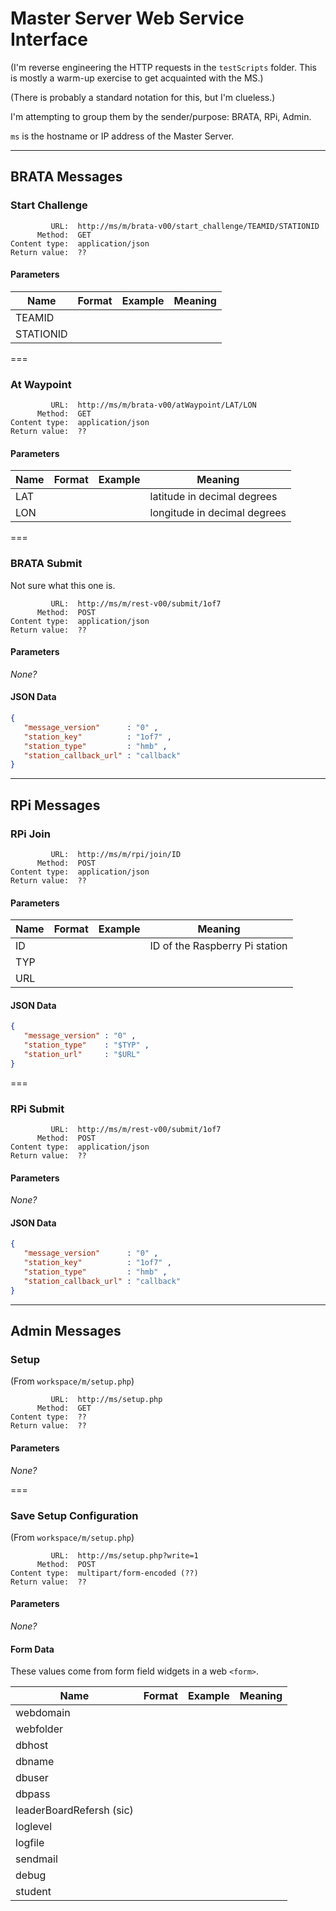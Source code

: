 # Master Server Web Service Interface
(I'm reverse engineering the HTTP requests in the `testScripts` folder.  This is mostly a warm-up exercise to get acquainted with the MS.)

(There is probably a standard notation for this, but I'm clueless.)

I'm attempting to group them by the sender/purpose:  BRATA, RPi, Admin.

`ms` is the hostname or IP address of the Master Server.

---

## BRATA Messages

### Start Challenge
```
         URL:  http://ms/m/brata-v00/start_challenge/TEAMID/STATIONID
      Method:  GET
Content type:  application/json
Return value:  ??
```

#### Parameters
Name      | Format | Example | Meaning
----------|--------|---------|--------
TEAMID    |        |         |
STATIONID |        |         |

===

### At Waypoint
```
         URL:  http://ms/m/brata-v00/atWaypoint/LAT/LON
      Method:  GET
Content type:  application/json
Return value:  ??
```

#### Parameters
Name      | Format | Example | Meaning
----------|--------|---------|--------
LAT       |        |         | latitude in decimal degrees
LON       |        |         | longitude in decimal degrees

===

### BRATA Submit
Not sure what this one is.
```
         URL:  http://ms/m/rest-v00/submit/1of7
      Method:  POST
Content type:  application/json
Return value:  ??
```

#### Parameters
*None?*

#### JSON Data
```json
{
   "message_version"      : "0" ,
   "station_key"          : "1of7" ,
   "station_type"         : "hmb" ,
   "station_callback_url" : "callback"
}
```

---

## RPi Messages

### RPi Join
```
         URL:  http://ms/m/rpi/join/ID
      Method:  POST
Content type:  application/json
Return value:  ??
```

#### Parameters
Name      | Format | Example | Meaning
----------|--------|---------|-------------------------------
ID        |        |         | ID of the Raspberry Pi station
TYP       |        |         |
URL       |        |         |

#### JSON Data
```json
{
   "message_version" : "0" ,
   "station_type"    : "$TYP" ,
   "station_url"     : "$URL"
}
```

===

### RPi Submit
```
         URL:  http://ms/m/rest-v00/submit/1of7
      Method:  POST
Content type:  application/json
Return value:  ??
```

#### Parameters
*None?*

#### JSON Data
```json
{
   "message_version"      : "0" ,
   "station_key"          : "1of7" ,
   "station_type"         : "hmb" ,
   "station_callback_url" : "callback"
}
```

---

## Admin Messages


### Setup
(From `workspace/m/setup.php`)
```
         URL:  http://ms/setup.php
      Method:  GET
Content type:  ??
Return value:  ??
```

#### Parameters
*None?*

===

### Save Setup Configuration
(From `workspace/m/setup.php`)
```
         URL:  http://ms/setup.php?write=1
      Method:  POST
Content type:  multipart/form-encoded (??)
Return value:  ??
```

#### Parameters
*None?*

#### Form Data
These values come from form field widgets in a web `<form>`.

Name      | Format | Example | Meaning
----------|--------|---------|-------------------------------
webdomain |        |         | 
webfolder |        |         | 
dbhost    |        |         | 
dbname    |        |         | 
dbuser    |        |         | 
dbpass    |        |         | 
leaderBoardRefersh (sic) | | | 
loglevel  |        |         | 
logfile   |        |         | 
sendmail  |        |         | 
debug     |        |         | 
student   |        |         | 
